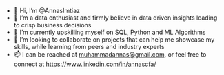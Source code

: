 - 👋 Hi, I’m @AnnasImtiaz
- 👀 I’m a data enthusiast and firmly believe in data driven insights leading to crisp business decisions
- 🌱 I’m currently upskilling myself on SQL, Python and ML Algorithms
- 💞️ I’m looking to collaborate on projects that can help me showcase my skills, while learning from peers and industry experts
- 📫 I can be reached at muhammadannas@gmail.com, or feel free to connect at https://www.linkedin.com/in/annascfa/

<!---
AnnasImtiaz/AnnasImtiaz is a ✨ special ✨ repository because its `README.md` (this file) appears on your GitHub profile.
You can click the Preview link to take a look at your changes.
--->
